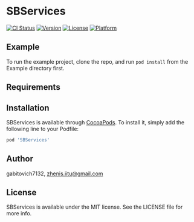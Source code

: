 # SBServices

[![CI Status](https://img.shields.io/travis/gabitovich7132/SBServices.svg?style=flat)](https://travis-ci.org/gabitovich7132/SBServices)
[![Version](https://img.shields.io/cocoapods/v/SBServices.svg?style=flat)](https://cocoapods.org/pods/SBServices)
[![License](https://img.shields.io/cocoapods/l/SBServices.svg?style=flat)](https://cocoapods.org/pods/SBServices)
[![Platform](https://img.shields.io/cocoapods/p/SBServices.svg?style=flat)](https://cocoapods.org/pods/SBServices)

## Example

To run the example project, clone the repo, and run `pod install` from the Example directory first.

## Requirements

## Installation

SBServices is available through [CocoaPods](https://cocoapods.org). To install
it, simply add the following line to your Podfile:

```ruby
pod 'SBServices'
```

## Author

gabitovich7132, zhenis.iitu@gmail.com

## License

SBServices is available under the MIT license. See the LICENSE file for more info.
